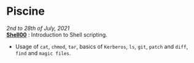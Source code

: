 # Piscine
_2nd to 28th of July, 2021_  
[**Shell00**](https://github.com/rubengr16/42/tree/main/Piscine/Projects/Shell00)
: Introduction to Shell scripting.
- Usage of `cat`, `chmod`, `tar`, basics
of `Kerberos`, `ls`, `git`, `patch` and `diff`,
`find` and `magic files`.
